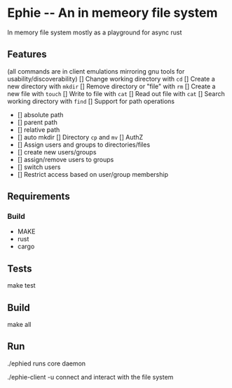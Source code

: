 # Ephie -- An in memeory file system

In memory file system mostly as a playground for async rust

## Features
(all commands are in client emulations mirroring gnu tools for usability/discoverability)
[] Change working directory with `cd`
[] Create a new directory with `mkdir`
[] Remove directory or "file" with `rm`
[] Create a new file with `touch`
[] Write to file with `cat`
[] Read out file with `cat`
[] Search working directory with `find`
[] Support for path operations
 - [] absolute path
 - [] parent path
 - [] relative path
 - [] auto mkdir
[] Directory `cp` and `mv`
[] AuthZ
 - [] Assign users and groups to directories/files
 - [] create new users/groups
 - [] assign/remove users to groups
 - [] switch users
 - [] Restrict access based on user/group membership 

## Requirements
### Build
- MAKE
- rust
- cargo

## Tests
make test

## Build
make all 

## Run
./ephied runs core daemon

./ephie-client -u <user> connect and interact with the file system

